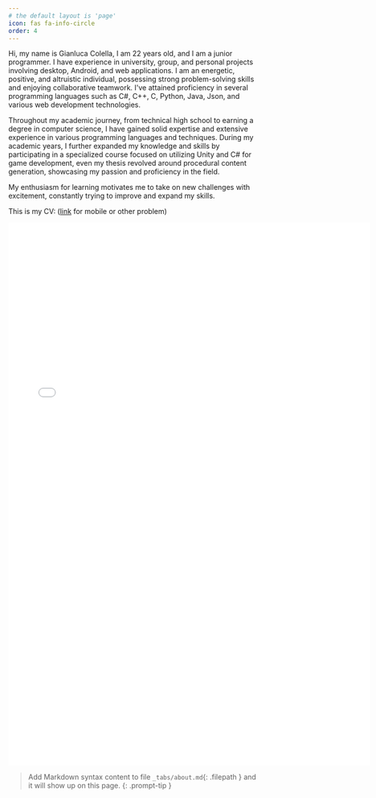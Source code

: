 ```yaml
---
# the default layout is 'page'
icon: fas fa-info-circle
order: 4
---
```


Hi, my name is Gianluca Colella, I am 22 years old, and I am a junior programmer. I have experience in university, group, and personal projects involving desktop, Android, and web applications. I am an energetic, positive, and altruistic individual, possessing strong problem-solving skills and enjoying collaborative teamwork. I've attained proficiency in several programming languages such as C#, C++, C, Python, Java, Json, and various web development technologies.

Throughout my academic journey, from technical high school to earning a degree in computer science, I have gained solid expertise and extensive experience in various programming languages and techniques.
During my academic years, I further expanded my knowledge and skills by participating in a specialized course focused on utilizing Unity and C# for game development, even my thesis revolved around procedural content generation, showcasing my passion and proficiency in the field.

My enthusiasm for learning motivates me to take on new challenges with excitement, constantly trying to improve and expand my skills.

This is my CV:  ([link](https://github.com/GianluDR/GianluDR.github.io/blob/main/assets/Curriculum-Vitae.pdf) for mobile or other problem)

<embed src="../assets/Curriculum-Vitae.pdf" width="720" height="1080" type="application/pdf">  

> Add Markdown syntax content to file `_tabs/about.md`{: .filepath } and it will show up on this page.
{: .prompt-tip }
